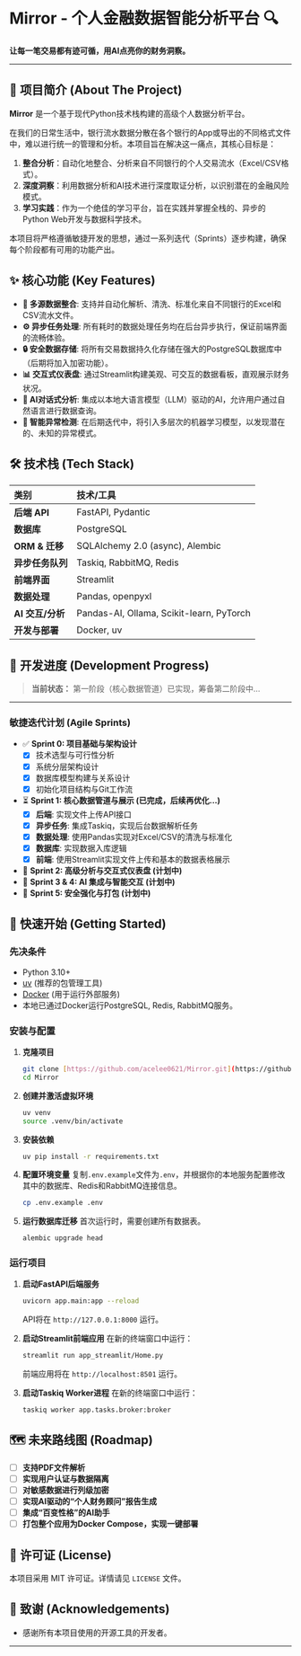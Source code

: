 # Mirror - 个人金融数据智能分析平台 🔍

**让每一笔交易都有迹可循，用AI点亮你的财务洞察。**

---

## 📖 项目简介 (About The Project)

**Mirror** 是一个基于现代Python技术栈构建的高级个人数据分析平台。

在我们的日常生活中，银行流水数据分散在各个银行的App或导出的不同格式文件中，难以进行统一的管理和分析。本项目旨在解决这一痛点，其核心目标是：

1.  **整合分析**：自动化地整合、分析来自不同银行的个人交易流水（Excel/CSV格式）。
2.  **深度洞察**：利用数据分析和AI技术进行深度取证分析，以识别潜在的金融风险模式。
3.  **学习实践**：作为一个绝佳的学习平台，旨在实践并掌握全栈的、异步的Python Web开发与数据科学技术。

本项目将严格遵循敏捷开发的思想，通过一系列迭代（Sprints）逐步构建，确保每个阶段都有可用的功能产出。

## ✨ 核心功能 (Key Features)

- **📂 多源数据整合**: 支持并自动化解析、清洗、标准化来自不同银行的Excel和CSV流水文件。
- **⚙️ 异步任务处理**: 所有耗时的数据处理任务均在后台异步执行，保证前端界面的流畅体验。
- **🔒 安全数据存储**: 将所有交易数据持久化存储在强大的PostgreSQL数据库中（后期将加入加密功能）。
- **📊 交互式仪表盘**: 通过Streamlit构建美观、可交互的数据看板，直观展示财务状况。
- **💬 AI对话式分析**: 集成以本地大语言模型（LLM）驱动的AI，允许用户通过自然语言进行数据查询。
- **🤖 智能异常检测**: 在后期迭代中，将引入多层次的机器学习模型，以发现潜在的、未知的异常模式。

## 🛠️ 技术栈 (Tech Stack)

| 类别 | 技术/工具 |
| :--- | :--- |
| **后端 API** | FastAPI, Pydantic |
| **数据库** | PostgreSQL |
| **ORM & 迁移** | SQLAlchemy 2.0 (async), Alembic |
| **异步任务队列** | Taskiq, RabbitMQ, Redis |
| **前端界面** | Streamlit |
| **数据处理** | Pandas, openpyxl |
| **AI 交互/分析** | Pandas-AI, Ollama, Scikit-learn, PyTorch |
| **开发与部署** | Docker, uv |

## 🚧 开发进度 (Development Progress)

> **当前状态：** 第一阶段（核心数据管道）已实现，筹备第二阶段中...

---

### 敏捷迭代计划 (Agile Sprints)

- ✅ **Sprint 0: 项目基础与架构设计**
    - [x] 技术选型与可行性分析
    - [x] 系统分层架构设计
    - [x] 数据库模型构建与关系设计
    - [x] 初始化项目结构与Git工作流

- ⏳ **Sprint 1: 核心数据管道与展示 (已完成，后续再优化...)**
    - [x] **后端**: 实现文件上传API接口
    - [x] **异步任务**: 集成Taskiq，实现后台数据解析任务
    - [x] **数据处理**: 使用Pandas实现对Excel/CSV的清洗与标准化
    - [x] **数据库**: 实现数据入库逻辑
    - [x] **前端**: 使用Streamlit实现文件上传和基本的数据表格展示

- 📝 **Sprint 2: 高级分析与交互式仪表盘 (计划中)**
- 📝 **Sprint 3 & 4: AI 集成与智能交互 (计划中)**
- 📝 **Sprint 5: 安全强化与打包 (计划中)**

## 🚀 快速开始 (Getting Started)

### 先决条件

- Python 3.10+
- [uv](https://github.com/astral-sh/uv) (推荐的包管理工具)
- [Docker](https://www.docker.com/) (用于运行外部服务)
- 本地已通过Docker运行PostgreSQL, Redis, RabbitMQ服务。

### 安装与配置

1.  **克隆项目**
    ```bash
    git clone [https://github.com/acelee0621/Mirror.git](https://github.com/acelee0621/Mirror.git)
    cd Mirror
    ```

2.  **创建并激活虚拟环境**
    ```bash
    uv venv
    source .venv/bin/activate
    ```

3.  **安装依赖**
    ```bash
    uv pip install -r requirements.txt
    ```

4.  **配置环境变量**
    复制`.env.example`文件为`.env`，并根据你的本地服务配置修改其中的数据库、Redis和RabbitMQ连接信息。
    ```bash
    cp .env.example .env
    ```

5.  **运行数据库迁移**
    首次运行时，需要创建所有数据表。
    ```bash
    alembic upgrade head
    ```

### 运行项目

1.  **启动FastAPI后端服务**
    ```bash
    uvicorn app.main:app --reload
    ```
    API将在 `http://127.0.0.1:8000` 运行。

2.  **启动Streamlit前端应用**
    在新的终端窗口中运行：
    ```bash
    streamlit run app_streamlit/Home.py
    ```
    前端应用将在 `http://localhost:8501` 运行。
    
3.  **启动Taskiq Worker进程**
    在新的终端窗口中运行：
    ```bash
    taskiq worker app.tasks.broker:broker
    ```

## 🗺️ 未来路线图 (Roadmap)

- [ ] **支持PDF文件解析**
- [ ] **实现用户认证与数据隔离**
- [ ] **对敏感数据进行列级加密**
- [ ] **实现AI驱动的“个人财务顾问”报告生成**
- [ ] **集成“百变性格”的AI助手**
- [ ] **打包整个应用为Docker Compose，实现一键部署**

## 📄 许可证 (License)

本项目采用 MIT 许可证。详情请见 `LICENSE` 文件。

## 🙏 致谢 (Acknowledgements)

- 感谢所有本项目使用的开源工具的开发者。

---
